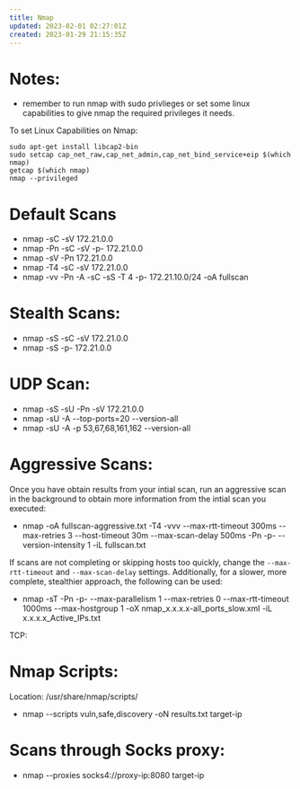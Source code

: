 ```yaml
---
title: Nmap
updated: 2023-02-01 02:27:01Z
created: 2023-01-29 21:15:35Z
---
```


# Notes: 
- remember to run nmap with sudo privlieges or set some linux capabilities to give nmap the required privileges it needs. 

To set Linux Capabilities on Nmap:
```
sudo apt-get install libcap2-bin
sudo setcap cap_net_raw,cap_net_admin,cap_net_bind_service+eip $(which nmap)
getcap $(which nmap)
nmap --privileged
```

# Default Scans
- nmap -sC -sV 172.21.0.0
- nmap -Pn -sC -sV -p- 172.21.0.0
- nmap -sV -Pn 172.21.0.0
- nmap -T4 -sC -sV 172.21.0.0
- nmap -vv -Pn -A -sC -sS -T 4 -p- 172.21.10.0/24 -oA fullscan


# Stealth Scans: 
- nmap -sS -sC -sV 172.21.0.0
- nmap -sS -p- 172.21.0.0

# UDP Scan: 
- nmap -sS -sU -Pn -sV 172.21.0.0
- nmap -sU -A --top-ports=20 --version-all
- nmap -sU -A -p 53,67,68,161,162 --version-all

# Aggressive Scans: 
Once you have obtain results from your intial scan, run an aggressive scan in the background to obtain more information from the intial scan you executed: 

- nmap -oA fullscan-aggressive.txt -T4 -vvv --max-rtt-timeout 300ms --max-retries 3 --host-timeout 30m --max-scan-delay 500ms -Pn -p- --version-intensity 1 -iL fullscan.txt

If scans are not completing or skipping hosts too quickly, change the `--max-rtt-timeout` and `--max-scan-delay` settings. Additionally, for a slower, more complete, stealthier approach, the following can be used:
- nmap -sT -Pn -p- --max-parallelism 1 --max-retries 0 --max-rtt-timeout 1000ms --max-hostgroup 1 -oX nmap_x.x.x.x-all_ports_slow.xml -iL x.x.x.x_Active_IPs.txt


TCP: 

# Nmap Scripts: 

Location: /usr/share/nmap/scripts/

- nmap --scripts vuln,safe,discovery -oN results.txt target-ip

# Scans through Socks proxy: 

- nmap --proxies socks4://proxy-ip:8080 target-ip
